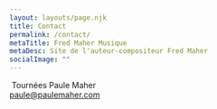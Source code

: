 ```yaml
---
layout: layouts/page.njk
title: Contact
permalink: /contact/
metaTitle: Fred Maher Musique
metaDesc: Site de l'auteur-compositeur Fred Maher
socialImage: ""
---
```

&nbsp;Tournées Paule Maher\
<a href="mailto:paule@paulemaher.com">paule@paulemaher.com</a>